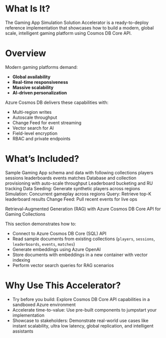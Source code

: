 # What Is It?
The Gaming App Simulation Solution Accelerator is a ready-to-deploy reference implementation that showcases how to build a modern, global scale, intelligent gaming platform using Cosmos DB Core API.

# Overview
Modern gaming platforms demand:
- **Global availability**
- **Real-time responsiveness**
- **Massive scalability**
- **AI-driven personalization**

Azure Cosmos DB delivers these capabilities with:
- Multi-region writes
- Autoscale throughput
- Change Feed for event streaming
- Vector search for AI
- Field-level encryption
- RBAC and private endpoints

# What’s Included?
Sample Gaming App schema and data with following collections
  players
  sessions
  leaderboards
  events
  matches
Database and collection provisioning with auto-scale throughput
Leaderboard bucketing and RU tracking
Data Seeding: Generate synthetic players across regions
Simulation: Concurrent gameplay across regions
Query: Retrieve top-K leaderboard results
Change Feed: Pull recent events for live ops

Retrieval-Augmented Generation (RAG) with Azure Cosmos DB Core API for Gaming Collections

This section demonstrates how to:
- Connect to Azure Cosmos DB Core (SQL) API
- Read sample documents from existing collections (`players`, `sessions`, `leaderboards`, `events`, `matches`)
- Generate embeddings using Azure OpenAI
- Store documents with embeddings in a new container with vector indexing
- Perform vector search queries for RAG scenarios

# Why Use This Accelerator?
- Try before you build: Explore Cosmos DB Core API capabilities in a sandboxed Azure environment
- Accelerate time-to-value: Use pre-built components to jumpstart your implementation
- Showcase to stakeholders: Demonstrate real-world use cases like instant scalability, ultra low latency, global replication, and intelligent assistants
